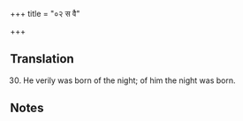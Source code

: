+++
title = "०२ स वै"

+++
## Translation
30. He verily was born of the night; of him the night was born.

## Notes

